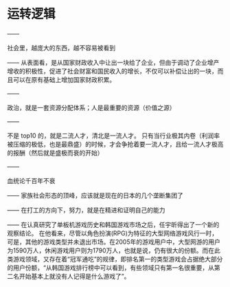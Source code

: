# 运转逻辑

——

社会里，越庞大的东西，越不容易被看到

——
从表面看，是从国家财政收入中让出一块给了企业，但由于调动了企业增产增收的积极性，促进了社会财富和国民收入的增长，不仅可以补偿让出的一块，而且可以在原有基础上增加国家财政积累。

——

政治，就是一套资源分配体系；人是最重要的资源（价值之源）

——

不是 top10 的，就是二流人才，清北是一流人才。
只有当行业极其内卷（利润率被压缩的极低，也是最鼎盛）的时候，才会争抢着要一流人才，且给一流人才极高的报酬（然后就是盛极而衰的开始）

——

血统论千百年不衰

——
家族社会形态的顶峰，应该就是现在的日本的几个垄断集团了

——
在打工的方向下，努力，就是在精进和证明自己的能力

——
在认真研究了单板机游戏历史和韩国游戏市场之后，任宇昕得出了一个新的观察结论。
在他看来，尽管以角色扮演(RPG)为特征的大型网络游戏风行一时，可是，其他的游戏类型并未退出市场。在2005年的游戏用户中，大型网游的用户为1590万人，休闲游戏用户则为1790万人，也就是说，仍有很大的份额。而在此类游戏领域，又存在着“冠军通吃”的规律，即排名第一的类型游戏会占据绝大部分的用户份额，“从韩国游戏排行榜中可以看到，有些领域只有第一名很重要，从第二名开始基本上就没有人记得是什么游戏了”。









































